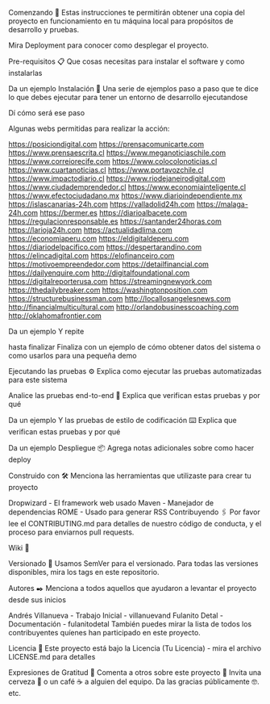 Comenzando 🚀 Estas instrucciones te permitirán obtener una copia del proyecto en funcionamiento en tu máquina local para propósitos de desarrollo y pruebas.

Mira Deployment para conocer como desplegar el proyecto.

Pre-requisitos 📋 Que cosas necesitas para instalar el software y como instalarlas

Da un ejemplo Instalación 🔧 Una serie de ejemplos paso a paso que te dice lo que debes ejecutar para tener un entorno de desarrollo ejecutandose

Dí cómo será ese paso

Algunas webs permitidas para realizar la acción:

https://posiciondigital.com
https://prensacomunicarte.com
https://www.prensaescrita.cl
https://www.meganoticiaschile.com
https://www.correiorecife.com
https://www.colocolonoticias.cl
https://www.cuartanoticias.cl
https://www.portavozchile.cl
https://www.impactodiario.cl
https://www.riodejaneirodigital.com
https://www.ciudademprendedor.cl
https://www.economiainteligente.cl
https://www.efectociudadano.mx
https://www.diarioindependiente.mx
https://islascanarias-24h.com
https://valladolid24h.com
https://malaga-24h.com
https://bermer.es
https://diarioalbacete.com
https://regulacionresponsable.es
https://santander24horas.com
https://larioja24h.com
https://actualidadlima.com
https://economiaperu.com
https://eldigitaldeperu.com
https://diariodelpacifico.com
https://despertarandino.com
https://elincadigital.com
https://elofinanceiro.com
https://motivoempreendedor.com
https://detailfinancial.com
https://dailyenquire.com
http://digitalfoundational.com
https://digitalreporterusa.com
https://streamingnewyork.com
https://thedailybreaker.com
https://washingtonposition.com
https://structurebusinessman.com
http://locallosangelesnews.com
http://financialmulticultural.com
http://orlandobusinesscoaching.com
http://oklahomafrontier.com

Da un ejemplo Y repite

hasta finalizar Finaliza con un ejemplo de cómo obtener datos del sistema o como usarlos para una pequeña demo

Ejecutando las pruebas ⚙️ Explica como ejecutar las pruebas automatizadas para este sistema

Analice las pruebas end-to-end 🔩 Explica que verifican estas pruebas y por qué

Da un ejemplo Y las pruebas de estilo de codificación ⌨️ Explica que verifican estas pruebas y por qué

Da un ejemplo Despliegue 📦 Agrega notas adicionales sobre como hacer deploy

Construido con 🛠️ Menciona las herramientas que utilizaste para crear tu proyecto

Dropwizard - El framework web usado Maven - Manejador de dependencias ROME - Usado para generar RSS Contribuyendo 🖇️ Por favor lee el CONTRIBUTING.md para detalles de nuestro código de conducta, y el proceso para enviarnos pull requests.

Wiki 📖

Versionado 📌 Usamos SemVer para el versionado. Para todas las versiones disponibles, mira los tags en este repositorio.

Autores ✒️ Menciona a todos aquellos que ayudaron a levantar el proyecto desde sus inicios

Andrés Villanueva - Trabajo Inicial - villanuevand Fulanito Detal - Documentación - fulanitodetal También puedes mirar la lista de todos los contribuyentes quíenes han participado en este proyecto.

Licencia 📄 Este proyecto está bajo la Licencia (Tu Licencia) - mira el archivo LICENSE.md para detalles

Expresiones de Gratitud 🎁 Comenta a otros sobre este proyecto 📢 Invita una cerveza 🍺 o un café ☕ a alguien del equipo. Da las gracias públicamente 🤓. etc.
